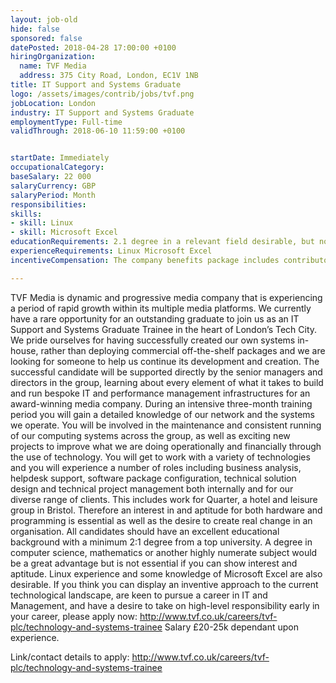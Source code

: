 ```yaml
---
layout: job-old
hide: false
sponsored: false
datePosted: 2018-04-28 17:00:00 +0100
hiringOrganization:
  name: TVF Media
  address: 375 City Road, London, EC1V 1NB
title: IT Support and Systems Graduate
logo: /assets/images/contrib/jobs/tvf.png
jobLocation: London
industry: IT Support and Systems Graduate
employmentType: Full-time
validThrough: 2018-06-10 11:59:00 +0100


startDate: Immediately
occupationalCategory:
baseSalary: 22 000
salaryCurrency: GBP
salaryPeriod: Month
responsibilities:
skills:
- skill: Linux
- skill: Microsoft Excel
educationRequirements: 2.1 degree in a relevant field desirable, but not essential.
experienceRequirements: Linux Microsoft Excel
incentiveCompensation: The company benefits package includes contributory private healthcare insurance, cycle scheme, charity donation scheme, childcare voucher scheme, pension scheme, monthly performance prizes (£300 each) and monthly company drinks.

---
```


TVF Media is dynamic and progressive media company that is experiencing a period of rapid growth within its multiple media platforms. We currently have a rare opportunity for an outstanding graduate to join us as an IT Support and Systems Graduate Trainee in the heart of London’s Tech City. We pride ourselves for having successfully created our own systems in-house, rather than deploying commercial off-the-shelf packages and we are looking for someone to help us continue its development and creation. The successful candidate will be supported directly by the senior managers and directors in the group, learning about every element of what it takes to build and run bespoke IT and performance management infrastructures for an award-winning media company. During an intensive three-month training period you will gain a detailed knowledge of our network and the systems we operate. You will be involved in the maintenance and consistent running of our computing systems across the group, as well as exciting new projects to improve what we are doing operationally and financially through the use of technology. You will get to work with a variety of technologies and you will experience a number of roles including business analysis, helpdesk support, software package configuration, technical solution design and technical project management both internally and for our diverse range of clients. This includes work for Quarter, a hotel and leisure group in Bristol. Therefore an interest in and aptitude for both hardware and programming is essential as well as the desire to create real change in an organisation. All candidates should have an excellent educational background with a minimum 2:1 degree from a top university. A degree in computer science, mathematics or another highly numerate subject would be a great advantage but is not essential if you can show interest and aptitude. Linux experience and some knowledge of Microsoft Excel are also desirable. If you think you can display an inventive approach to the current technological landscape, are keen to pursue a career in IT and Management, and have a desire to take on high-level responsibility early in your career, please apply now: http://www.tvf.co.uk/careers/tvf-plc/technology-and-systems-trainee Salary £20-25k dependant upon experience.

Link/contact details to apply:
http://www.tvf.co.uk/careers/tvf-plc/technology-and-systems-trainee
